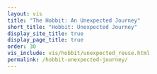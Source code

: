 ```yaml
---
layout: vis
title: "The Hobbit: An Unexpected Journey"
short_title: "Hobbit: Unexpected Journey"
display_site_title: true
display_page_title: true
order: 30
vis_include: vis/hobbit/unexpected_reuse.html
permalink: /hobbit-unexpected-journey/
---
```

